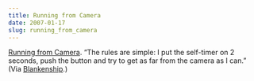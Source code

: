```yaml
---
title: Running from Camera
date: 2007-01-17
slug: running_from_camera
---
```

<p><a href="http://runningfromcamera.blogspot.com/">Running from Camera</a>. &#8220;The rules are simple: I put the self-timer on 2 seconds, push the button and try to get as far from the camera as I can.&#8221; (Via <a href="http://www.joshuablankenship.com">Blankenship</a>.)</p>